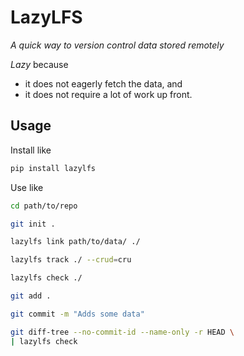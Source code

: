 # LazyLFS

*A quick way to version control data stored remotely*

*Lazy* because
* it does not eagerly fetch the data, and
* it does not require a lot of work up front.

## Usage

Install like

```bash
pip install lazylfs
```

Use like

```bash
cd path/to/repo

git init .

lazylfs link path/to/data/ ./

lazylfs track ./ --crud=cru

lazylfs check ./

git add .

git commit -m "Adds some data"

git diff-tree --no-commit-id --name-only -r HEAD \
| lazylfs check
```
